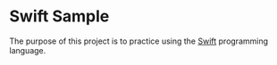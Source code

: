 # Swift Sample
The purpose of this project is to practice using the [Swift](https://swift.org/) programming language.

